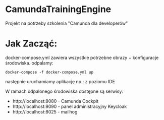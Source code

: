 # CamundaTrainingEngine
Projekt na potrzeby szkolenia "Camunda dla developerów"

# Jak Zacząć:
docker-compose.yml zawiera wszystkie potrzebne obrazy + konfiguracje środowiska. odpalamy:

``docker-compose -f docker-compose.yml up``

następnie uruchamiamy aplikację np.: z poziomu IDE

W ramach odpalonego środowiska dostępne są serwisy:
* http://localhost:8080 - Camunda Cockpit
* http://localhost:9090 - panel administracyjny Keycloak
* http://localhost:8025 - mailhog
